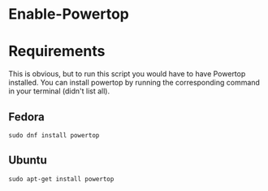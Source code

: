 # Enable-Powertop

# Requirements
This is obvious, but to run this script you would have to have Powertop installed. You can install powertop by running the corresponding command in your terminal (didn't list all).

## Fedora
```
sudo dnf install powertop
```

## Ubuntu
```
sudo apt-get install powertop
```
